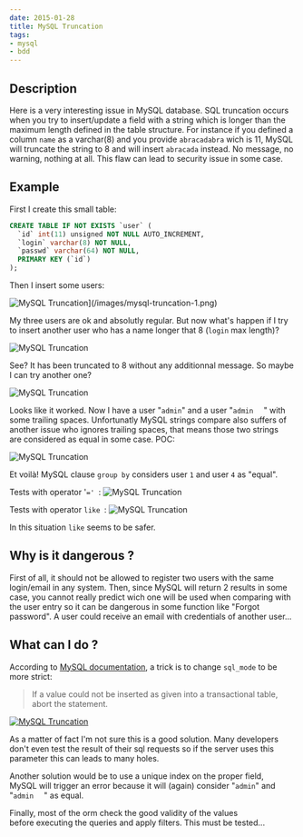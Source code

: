 ```yaml
---
date: 2015-01-28
title: MySQL Truncation
tags:
- mysql
- bdd
---
```

## Description

Here is a very interesting issue in MySQL database. 
SQL truncation occurs when you try to insert/update a field with a string which is longer than the maximum length defined in the table structure. 
For instance if you defined a column `name` as a varchar(8) and you provide `abracadabra` wich is 11, MySQL will truncate the string to 8 and will insert `abracada` instead. 
No message, no warning, nothing at all. This flaw can lead to security issue in some case.


## Example

First I create this small table:

```sql
CREATE TABLE IF NOT EXISTS `user` (
  `id` int(11) unsigned NOT NULL AUTO_INCREMENT,
  `login` varchar(8) NOT NULL,
  `passwd` varchar(64) NOT NULL,
  PRIMARY KEY (`id`)
);
```

<!--more-->

Then I insert some users:

![MySQL Truncation](/images/mysql-truncation-1.png)](/images/mysql-truncation-1.png)

My three users are ok and absolutly regular. 
But now what's happen if I try to insert another user who has a name longer that 8 (`login` max length)?

![MySQL Truncation](/images/mysql-truncation-2.png)

See? It has been truncated to 8 without any additionnal message. So maybe I can try another one?

![MySQL Truncation](/images/mysql-truncation-3.png)

Looks like it worked. 
Now I have a user "`admin`" and a user "`admin  ` " with some trailing spaces. 
Unfortunatly MySQL strings compare also suffers of another issue who ignores trailing spaces, that means those two strings are considered as equal in some case. POC:

![MySQL Truncation](/images/mysql-truncation-4.png)

Et voilà! MySQL clause `group by` considers user `1` and user `4` as "equal".

Tests with operator '`=' `:
![MySQL Truncation](/images/mysql-truncation-5.png)

Tests with operator `like `:
![MySQL Truncation](/images/mysql-truncation-6.png)

In this situation `like` seems to be safer.


## Why is it dangerous ?

First of all, it should not be allowed to register two users with the same login/email in any system. 
Then, since MySQL will return 2 results in some case, you cannot really predict wich one will be used when comparing with the user entry so it can be dangerous in some function like "Forgot password". 
A user could receive an email with credentials of another user...


## What can I do ?

According to [MySQL documentation](http://dev.mysql.com/doc/refman/5.0/en/sql-mode.html#sqlmode_strict_trans_tables "MySQL documentation"), a trick is to change `sql_mode` to be more strict:

> If a value could not be inserted as given into a transactional table, abort the statement.

[![MySQL Truncation](/images/mysql-truncation-7.png)](/images/mysql-truncation-7.png)

As a matter of fact I'm not sure this is a good solution. 
Many developers don't even test the result of their sql requests so if the server uses this parameter this can leads to many holes.

Another solution would be to use a unique index on the proper field, MySQL will trigger an error because it will (again) consider "`admin`" and "`admin  ` " as equal.

Finally, most of the orm check the good validity of the values before executing the queries and apply filters. 
This must be tested...
